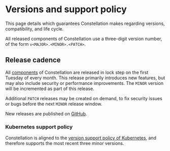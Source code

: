 # Versions and support policy

This page details which guarantees Constellation makes regarding versions, compatibility, and life cycle.

All released components of Constellation use a three-digit version number, of the form `v<MAJOR>.<MINOR>.<PATCH>`.

## Release cadence

All [components](components.md) of Constellation are released in lock step on the first Tuesday of every month. This release primarily introduces new features, but may also include security or performance improvements. The `MINOR` version will be incremented as part of this release.

Additional `PATCH` releases may be created on demand, to fix security issues or bugs before the next `MINOR` release window.

New releases are published on [GitHub](https://github.com/edgelesssys/constellation/releases).

### Kubernetes support policy

Constellation is aligned to the [version support policy of Kubernetes](https://kubernetes.io/releases/version-skew-policy/#supported-versions), and therefore supports the most recent three minor versions.
